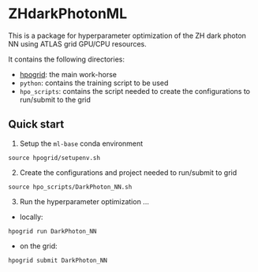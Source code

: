 # ZHdarkPhotonML

This is a package for hyperparameter optimization of the ZH dark photon NN using ATLAS grid GPU/CPU resources. 

It contains the following directories:
- [hpogrid](https://gitlab.cern.ch/aml/hyperparameter-optimization/alkaid-qt/hpogrid/-/tree/master/): the main work-horse
- `python`: contains the training script to be used
- `hpo_scripts`: contains the script needed to create the configurations to run/submit to the grid

## Quick start

1. Setup the `ml-base` conda environment
```
source hpogrid/setupenv.sh
```
2. Create the configurations and project needed to run/submit to grid
```
source hpo_scripts/DarkPhoton_NN.sh
```
3. Run the hyperparameter optimization ...
- locally:
```
hpogrid run DarkPhoton_NN
```
- on the grid:
```
hpogrid submit DarkPhoton_NN
```